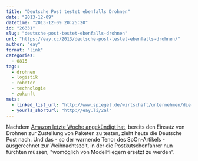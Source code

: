 ```yaml
---
title: "Deutsche Post testet ebenfalls Drohnen"
date: "2013-12-09"
datetime: "2013-12-09 20:25:20"
id: "26331"
slug: "deutsche-post-testet-ebenfalls-drohnen"
url: "https://eay.cc/2013/deutsche-post-testet-ebenfalls-drohnen/"
author: "eay"
format: "link"
categories:
  - 0815
tags:
  - drohnen
  - logistik
  - roboter
  - technologie
  - zukunft
meta:
  - linked_list_url: "http://www.spiegel.de/wirtschaft/unternehmen/die-deutsche-post-plant-einen-drohnen-test-a-938057.html"
  - yourls_shorturl: "http://eay.li/2al"
---
```


Nachdem [Amazon letzte Woche angekündigt hat](//eay.cc/2013/amazon-prime-air/), bereits den Einsatz von Drohnen zur Zustellung von Paketen zu testen, zieht heute die Deutsche Post nach. Und das - so der warnende Tenor des SpOn-Artikels - ausgerechnet zur Weihnachtszeit, in der die Postkutschenfahrer nun fürchten müssen, "womöglich von Modellfliegern ersetzt zu werden".

